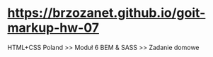 # https://brzozanet.github.io/goit-markup-hw-07
HTML+CSS Poland >> Moduł 6 BEM & SASS >> Zadanie domowe
